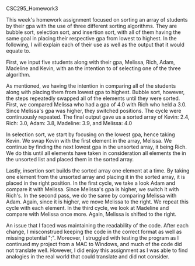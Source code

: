 CSC295_Homework3

This week's homework assignment focused on sorting an array of students by their gpa with the use of three different sorting algorithms. They are bubble sort, selection sort, and insertion sort, with all of them having the same goal in placing their respective gpa from lowest to highest. In the following, I will explain each of their use as well as the output that it would equate to.

First, we input five students along with their gpa, Melissa, Rich, Adam, Madeline and Kevin, with an the intention to of selecting one of the three algorithm.

As mentioned, we having the intention in comparing all of the students along with placing them from lowest gpa to highest. Bubble sort, however, the steps repeatedly swapped all of the elements until they were sorted. First, we compared Melissa who had a gpa of 4.0 with Rich who held a 3.0. Since Melissa's gpa was higher, they switched positions. The cycle were continuously repeated. The final output gave us a sorted array of Kevin: 2.4, Rich: 3.0, Adam: 3.8, Madeline: 3.9, and Melissa: 4.0

In selection sort, we start by focusing on the lowest gpa, hence taking Kevin. We swap Kevin with the first element in the array, Melissa. We continue by finding the next lowest gpa in the unsorted array, it being Rich. We do this until all elements have taken in consideration all elements the in the unsorted list and placed them in the sorted array. 

Lastly, insertion sort builds the sorted array one element at a time. By taking one element from the unsorted array and placing it in the sorted array, it is placed in the right position. In the first cycle, we take a look Adam and compare it with Melissa. Since Melissa's gpa is higher, we switch it with Rich's. In the second pass, we do the same by comparing Melissa with Adam. Again, since it is higher, we move Melissa to the right. We repeat this cycle with each element. In the third cycle, we look at Madeline and compare with Melissa once more. Again, Melissa is shifted to the right. 

An issue that I faced was maintaining the readability of the code. After each change, I misconstrued keeping the code in the correct format as well as missing potential ";". Moreover, I struggled with testing the program as I continued my project from a MAC to Windows, and much of the code did not translate well. However, I did enjoy this assignment as I was able to find analogies in the real world that could translate and did not consider.  
